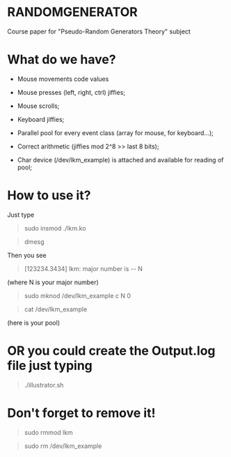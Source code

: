 # RANDOMGENERATOR
Course paper for "Pseudo-Random Generators Theory" subject

# What do we have?

* Mouse movements code values

* Mouse presses (left, right, ctrl) jiffies;

* Mouse scrolls;

* Keyboard jiffies;

* Parallel pool for every event class (array for mouse, for keyboard...);

* Correct arithmetic (jiffies mod 2^8 >> last 8 bits);

* Char device (/dev/lkm_example) is attached and available for reading of pool;

# How to use it?

Just type 
> sudo insmod ./lkm.ko

> dmesg

Then you see 

> [123234.3434] lkm: major number is -- N

(where N is your major number)
 
> sudo mknod /dev/lkm_example c N 0
 
> cat /dev/lkm_example

(here is your pool)

# OR you could create the Output.log file just typing
> ./illustrator.sh

# Don't forget to remove it!
> sudo rmmod lkm

> sudo rm /dev/lkm_example

